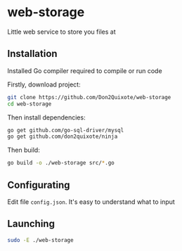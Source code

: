# web-storage
Little web service to store you files at

## Installation
Installed Go compiler required to compile or run code

Firstly, download project:
```bash
git clone https://github.com/Don2Quixote/web-storage
cd web-storage
```

Then install dependencies:
```bash
go get github.com/go-sql-driver/mysql
go get github.com/don2quixote/ninja
```
Then build:
```bash
go build -o ./web-storage src/*.go
```

## Configurating
Edit file `config.json`. It's easy to understand what to input

## Launching
```bash
sudo -E ./web-storage
```

